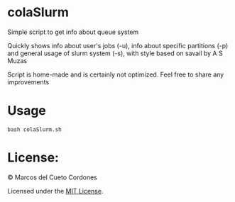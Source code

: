 # colaSlurm
Simple script to get info about queue system

Quickly shows info about user's jobs (-u), info about specific partitions (-p) and general usage of slurm system (-s), with style based on savail by A S Muzas

Script is home-made and is certainly not optimized. Feel free to share any improvements

# Usage
 
 ```
 bash colaSlurm.sh
 ```
 
# License:
&copy; Marcos del Cueto Cordones

Licensed under the [MIT License](LICENSE.md).
